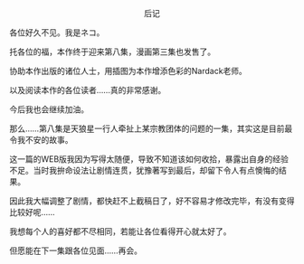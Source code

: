 <p align="center">后记</p>

各位好久不见。我是ネコ。

托各位的福，本作终于迎来第八集，漫画第三集也发售了。

协助本作出版的诸位人士，用插图为本作增添色彩的Nardack老师。

以及阅读本作的各位读者……真的非常感谢。

今后我也会继续加油。

那么……第八集是天狼星一行人牵扯上某宗教团体的问题的一集，其实这是目前最令我不安的故事。

这一篇的WEB版我因为写得太随便，导致不知道该如何收拾，暴露出自身的经验不足。当时我拚命设法让剧情连贯，犹豫著写到最后，却留下令人有点懊悔的结果。

因此我大幅调整了剧情，都快赶不上截稿日了，好不容易才修改完毕，有没有变得比较好呢……

我想每个人的喜好都不尽相同，若能让各位看得开心就太好了。

但愿能在下一集跟各位见面……再会。

